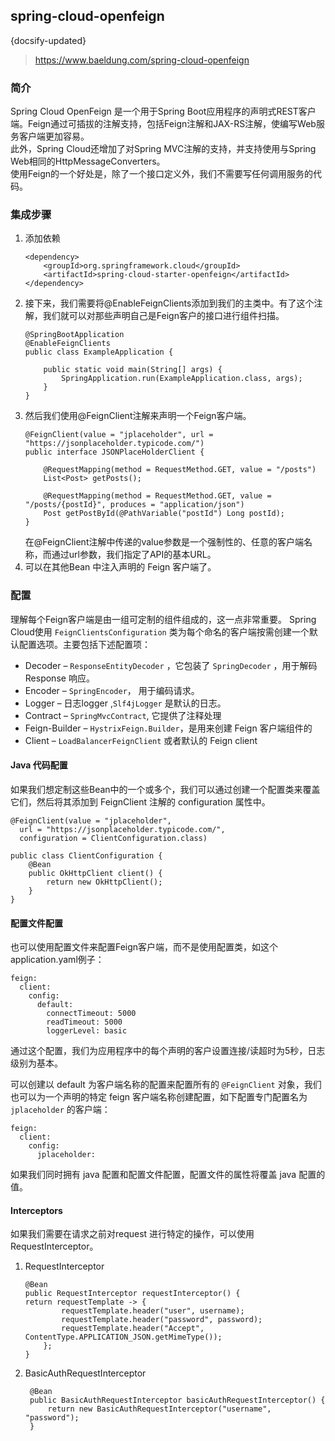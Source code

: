 ## spring-cloud-openfeign
{docsify-updated}
> https://www.baeldung.com/spring-cloud-openfeign

### 简介
Spring Cloud OpenFeign 是一个用于Spring Boot应用程序的声明式REST客户端。Feign通过可插拔的注解支持，包括Feign注解和JAX-RS注解，使编写Web服务客户端更加容易。  
此外，Spring Cloud还增加了对Spring MVC注解的支持，并支持使用与Spring Web相同的HttpMessageConverters。  
使用Feign的一个好处是，除了一个接口定义外，我们不需要写任何调用服务的代码。

### 集成步骤
1. 添加依赖
	````
	<dependency>
		<groupId>org.springframework.cloud</groupId>
		<artifactId>spring-cloud-starter-openfeign</artifactId>
	</dependency>
	````
2. 接下来，我们需要将@EnableFeignClients添加到我们的主类中。有了这个注解，我们就可以对那些声明自己是Feign客户的接口进行组件扫描。
	```
	@SpringBootApplication
	@EnableFeignClients
	public class ExampleApplication {

		public static void main(String[] args) {
			SpringApplication.run(ExampleApplication.class, args);
		}
	}
	```
3. 然后我们使用@FeignClient注解来声明一个Feign客户端。
	```
	@FeignClient(value = "jplaceholder", url = "https://jsonplaceholder.typicode.com/")
	public interface JSONPlaceHolderClient {

		@RequestMapping(method = RequestMethod.GET, value = "/posts")
		List<Post> getPosts();

		@RequestMapping(method = RequestMethod.GET, value = "/posts/{postId}", produces = "application/json")
		Post getPostById(@PathVariable("postId") Long postId);
	}
	```
	在@FeignClient注解中传递的value参数是一个强制性的、任意的客户端名称，而通过url参数，我们指定了API的基本URL。
4. 可以在其他Bean 中注入声明的 Feign 客户端了。

### 配置
理解每个Feign客户端是由一组可定制的组件组成的，这一点非常重要。
Spring Cloud使用 `FeignClientsConfiguration` 类为每个命名的客户端按需创建一个默认配置选项。主要包括下述配置项：
+ Decoder – `ResponseEntityDecoder` ，它包装了 `SpringDecoder` ，用于解码 Response 响应。
+ Encoder – `SpringEncoder`， 用于编码请求。
+ Logger – 日志logger ,`Slf4jLogger` 是默认的日志。
+ Contract – `SpringMvcContract`, 它提供了注释处理
+ Feign-Builder – `HystrixFeign.Builder`，是用来创建 Feign 客户端组件的
+ Client – `LoadBalancerFeignClient` 或者默认的 Feign client

#### Java 代码配置
如果我们想定制这些Bean中的一个或多个，我们可以通过创建一个配置类来覆盖它们，然后将其添加到 FeignClient 注解的 configuration 属性中。
```
@FeignClient(value = "jplaceholder",
  url = "https://jsonplaceholder.typicode.com/",
  configuration = ClientConfiguration.class)

public class ClientConfiguration {
    @Bean
    public OkHttpClient client() {
        return new OkHttpClient();
    }
}
```

#### 配置文件配置
也可以使用配置文件来配置Feign客户端，而不是使用配置类，如这个application.yaml例子：
```
feign:
  client:
    config:
      default:
        connectTimeout: 5000
        readTimeout: 5000
        loggerLevel: basic
```
通过这个配置，我们为应用程序中的每个声明的客户设置连接/读超时为5秒，日志级别为基本。

可以创建以 default 为客户端名称的配置来配置所有的 `@FeignClient` 对象，我们也可以为一个声明的特定 feign 客户端名称创建配置，如下配置专门配置名为 `jplaceholder` 的客户端：
```
feign:
  client:
    config:
      jplaceholder:
```
如果我们同时拥有 java 配置和配置文件配置，配置文件的属性将覆盖 java 配置的值。

#### Interceptors
如果我们需要在请求之前对request 进行特定的操作，可以使用 RequestInterceptor。
1. RequestInterceptor
	```
	@Bean
	public RequestInterceptor requestInterceptor() {
	return requestTemplate -> {
			requestTemplate.header("user", username);
			requestTemplate.header("password", password);
			requestTemplate.header("Accept", ContentType.APPLICATION_JSON.getMimeType());
		};
	}
	```
2. BasicAuthRequestInterceptor
   ```
    @Bean
	public BasicAuthRequestInterceptor basicAuthRequestInterceptor() {
		return new BasicAuthRequestInterceptor("username", "password");
	}
   ```



